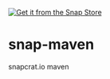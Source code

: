 [![Get it from the Snap Store](https://snapcraft.io/static/images/badges/en/snap-store-white.svg)](https://snapcraft.io/maven-package)

# snap-maven
snapcrat.io maven
